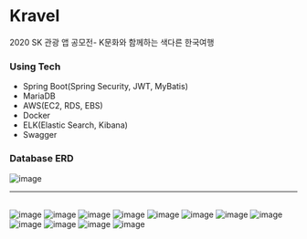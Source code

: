 # Kravel
2020 SK 관광 앱 공모전- K문화와 함께하는 색다른 한국여행

### Using Tech
* Spring Boot(Spring Security, JWT, MyBatis)
* MariaDB
* AWS(EC2, RDS, EBS)
* Docker
* ELK(Elastic Search, Kibana)
* Swagger

### Database ERD
![image](etc/img/erd.png)

---

\
[]()
![image](etc/img/1.jpg)
![image](etc/img/2.jpg)
![image](etc/img/3.jpg)
![image](etc/img/4.jpg)
![image](etc/img/5-1.jpg)
![image](etc/img/6.jpg)
![image](etc/img/7.jpg)
![image](etc/img/8.jpg)
![image](etc/img/9.jpg)
![image](etc/img/10.jpg)
![image](etc/img/11.jpg)
![image](etc/img/12.jpg)